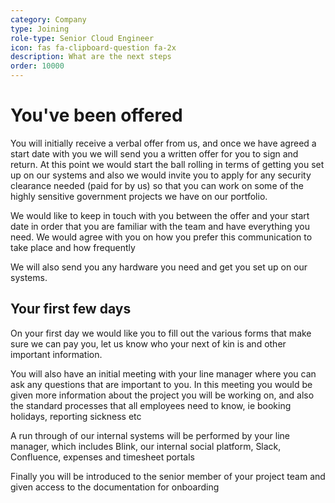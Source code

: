 ```yaml
---
category: Company
type: Joining
role-type: Senior Cloud Engineer
icon: fas fa-clipboard-question fa-2x
description: What are the next steps
order: 10000
---
```


# You've been offered

You will initially receive a verbal offer from us, and once we have agreed a start date with you we will send you a written offer for you to sign and return. At this point we would start the ball rolling in terms of getting you set up on our systems and also we would invite you to apply for any security clearance needed (paid for by us) so that you can work on some of the highly sensitive government projects we have on our portfolio.

We would like to keep in touch with you between the offer and your start date in order that you are familiar with the team and have everything you need. We would agree with you on how you prefer this communication to take place and how frequently

We will also send you any hardware you need and get you set up on our systems.

## Your first few days

On your first day we would like you to fill out the various forms that make sure we can pay you, let us know who your next of kin is and other important information.

You will also have an initial meeting with your line manager where you can ask any questions that are important to you. In this meeting you would be given more information about the project you will be working on, and also the standard processes that all employees need to know, ie booking holidays, reporting sickness etc

A run through of our internal systems will be performed by your line manager, which includes Blink, our internal social platform, Slack, Confluence, expenses and timesheet portals

Finally you will be introduced to the senior member of your project team and given access to the documentation for onboarding